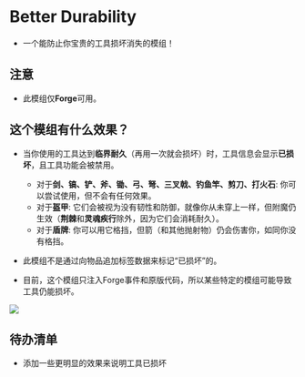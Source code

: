 # Better Durability

* 一个能防止你宝贵的工具损坏消失的模组！

## 注意

* 此模组仅**Forge**可用。

## 这个模组有什么效果？

* 当你使用的工具达到**临界耐久**（再用一次就会损坏）时，工具信息会显示**已损坏**，且工具功能会被禁用。
  
  - 对于**剑、镐、铲、斧、锄、弓、弩、三叉戟、钓鱼竿、剪刀、打火石**: 你可以尝试使用，但不会有任何效果。
  - 对于**盔甲**: 它们会被视为没有韧性和防御，就像你从未穿上一样，但附魔仍生效（**荆棘**和**灵魂疾行**除外，因为它们会消耗耐久）。
  - 对于**盾牌**: 你可以用它格挡，但箭（和其他抛射物）仍会伤害你，如同你没有格挡。
* 此模组不是通过向物品追加标签数据来标记“已损坏”的。
* 目前，这个模组只注入Forge事件和原版代码，所以某些特定的模组可能导致工具仍能损坏。

![](https://i.ibb.co/7YgFSf4/better-durability.png)

## 待办清单

* 添加一些更明显的效果来说明工具已损坏

